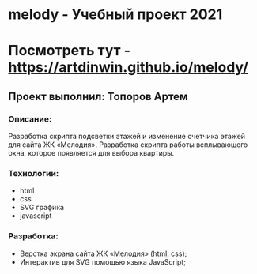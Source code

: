 # melody - Учебный проект 2021
# Посмотреть тут - https://artdinwin.github.io/melody/

## Проект выполнил: Топоров Артем

### Описание:
Разработка скрипта подсветки этажей и изменение счетчика этажей для сайта ЖК «Мелодия».
Разработка скрипта работы всплывающего окна, которое появляется для выбора квартиры.

### Технологии:
- html
- css
- SVG графика
- javascript


### Разработка:
- Верстка экрана сайта ЖК «Мелодия» (html, css);
- Интерактив для SVG помощью языка JavaScript; 
